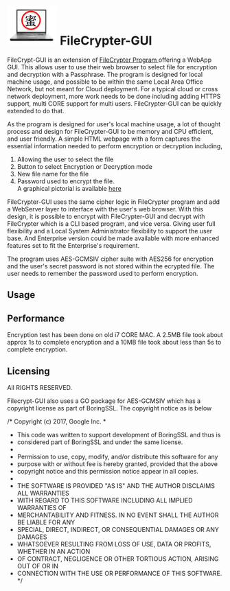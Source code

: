 # <img src="https://github.com/maxng07/filecrypter-gui/blob/master/avatar-pcmi.png"> FileCrypter-GUI
FileCrypt-GUI is an extension of <a href="https://github.com/maxng07/FileCrypter"> FileCrypter Program </a> offering a WebApp GUI. This allows user to use their web browser to select file for encryption and decryption with a Passphrase. The program is designed for local machine usage, and possible to be within the same Local Area Office Network, but not meant for Cloud deployment. For a typical cloud or cross network deployment, more work needs to be done including adding HTTPS support, multi CORE support for multi users. FileCrypter-GUI can be quickly extended to do that. 

As the program is designed for user's local machine usage, a lot of thought process and design for FileCrypter-GUI to be memory and CPU efficient, and user friendly. A simple HTML webpage with a form captures the essential information needed to perform encryption or decryption including, 
1. Allowing the user to select the file
2. Button to select Encryption or Decryption mode
3. New file name for the file
4. Password used to encrypt the file. <br />
A graphical pictorial is available <a href="https://github.com/maxng07/filecrypter-gui/blob/master/tutorial/filecrypt-gui.png"> here </a>

FileCrypter-GUI uses the same cipher logic in FileCrypter program and add a WebServer layer to interface with the user's web browser. With this design, it is possible to encrypt with FileCrypter-GUI and decrypt with FileCrypter which is a CLI based program, and vice versa. Giving user full flexibility and a Local System Administrator flexibility to support the user base. And Enterprise version could be made available with more enhanced features set to fit the Enterprise's requirement.

The program uses AES-GCMSIV cipher suite with AES256 for encryption and the user's secret password is not stored within the ecrypted file. The user needs to remember the password used to perform encryption.

<h2>Usage </h2>

<h2> Performance </h2>
Encryption test has been done on old i7 CORE MAC. A 2.5MB file took about approx 1s to complete encryption and a 10MB file took about less than 5s to complete encryption.

<h2>Licensing </h2>
 All RIGHTS RESERVED.
 
 Filecrypt-GUI also uses a GO package for AES-GCMSIV which has a copyright license as part of BoringSSL. The copyright notice as is below
<p>

/* Copyright (c) 2017, Google Inc.
 *
 * This code was written to support development of BoringSSL and thus is
 * considered part of BoringSSL and under the same license.
 *
 * Permission to use, copy, modify, and/or distribute this software for any
 * purpose with or without fee is hereby granted, provided that the above
 * copyright notice and this permission notice appear in all copies.
 *
 * THE SOFTWARE IS PROVIDED "AS IS" AND THE AUTHOR DISCLAIMS ALL WARRANTIES
 * WITH REGARD TO THIS SOFTWARE INCLUDING ALL IMPLIED WARRANTIES OF
 * MERCHANTABILITY AND FITNESS. IN NO EVENT SHALL THE AUTHOR BE LIABLE FOR ANY
 * SPECIAL, DIRECT, INDIRECT, OR CONSEQUENTIAL DAMAGES OR ANY DAMAGES
 * WHATSOEVER RESULTING FROM LOSS OF USE, DATA OR PROFITS, WHETHER IN AN ACTION
 * OF CONTRACT, NEGLIGENCE OR OTHER TORTIOUS ACTION, ARISING OUT OF OR IN
 * CONNECTION WITH THE USE OR PERFORMANCE OF THIS SOFTWARE. */ 

